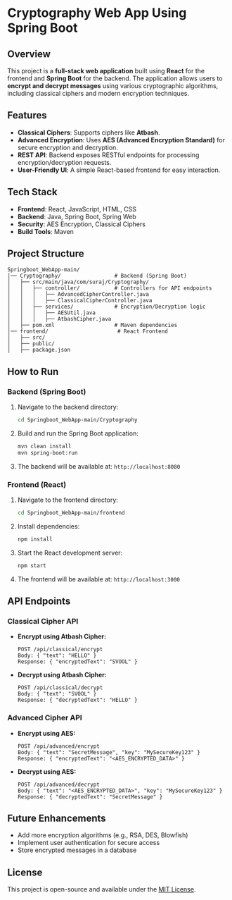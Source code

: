# Cryptography Web App Using Spring Boot

## Overview
This project is a **full-stack web application** built using **React** for the frontend and **Spring Boot** for the backend. The application allows users to **encrypt and decrypt messages** using various cryptographic algorithms, including classical ciphers and modern encryption techniques.

## Features
- **Classical Ciphers**: Supports ciphers like **Atbash**.
- **Advanced Encryption**: Uses **AES (Advanced Encryption Standard)** for secure encryption and decryption.
- **REST API**: Backend exposes RESTful endpoints for processing encryption/decryption requests.
- **User-Friendly UI**: A simple React-based frontend for easy interaction.

## Tech Stack
- **Frontend**: React, JavaScript, HTML, CSS
- **Backend**: Java, Spring Boot, Spring Web
- **Security**: AES Encryption, Classical Ciphers
- **Build Tools**: Maven

## Project Structure
```
Springboot_WebApp-main/
│── Cryptography/                 # Backend (Spring Boot)
│   ├── src/main/java/com/suraj/Cryptography/
│   │   ├── controller/           # Controllers for API endpoints
│   │   │   ├── AdvancedCipherController.java
│   │   │   ├── ClassicalCipherController.java
│   │   ├── services/             # Encryption/Decryption logic
│   │   │   ├── AESUtil.java
│   │   │   ├── AtbashCipher.java
│   ├── pom.xml                   # Maven dependencies
│── frontend/                      # React Frontend
│   ├── src/
│   ├── public/
│   ├── package.json
```

## How to Run
### **Backend (Spring Boot)**
1. Navigate to the backend directory:
   ```bash
   cd Springboot_WebApp-main/Cryptography
   ```
2. Build and run the Spring Boot application:
   ```bash
   mvn clean install
   mvn spring-boot:run
   ```
3. The backend will be available at: `http://localhost:8080`

### **Frontend (React)**
1. Navigate to the frontend directory:
   ```bash
   cd Springboot_WebApp-main/frontend
   ```
2. Install dependencies:
   ```bash
   npm install
   ```
3. Start the React development server:
   ```bash
   npm start
   ```
4. The frontend will be available at: `http://localhost:3000`

## API Endpoints
### **Classical Cipher API**
- **Encrypt using Atbash Cipher:**
  ```
  POST /api/classical/encrypt
  Body: { "text": "HELLO" }
  Response: { "encryptedText": "SVOOL" }
  ```
- **Decrypt using Atbash Cipher:**
  ```
  POST /api/classical/decrypt
  Body: { "text": "SVOOL" }
  Response: { "decryptedText": "HELLO" }
  ```

### **Advanced Cipher API**
- **Encrypt using AES:**
  ```
  POST /api/advanced/encrypt
  Body: { "text": "SecretMessage", "key": "MySecureKey123" }
  Response: { "encryptedText": "<AES_ENCRYPTED_DATA>" }
  ```
- **Decrypt using AES:**
  ```
  POST /api/advanced/decrypt
  Body: { "text": "<AES_ENCRYPTED_DATA>", "key": "MySecureKey123" }
  Response: { "decryptedText": "SecretMessage" }
  ```

## Future Enhancements
- Add more encryption algorithms (e.g., RSA, DES, Blowfish)
- Implement user authentication for secure access
- Store encrypted messages in a database

## License
This project is open-source and available under the [MIT License](LICENSE).
